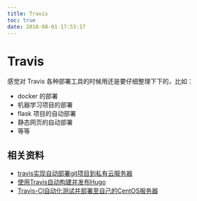 ```yaml
---
title: Travis
toc: true
date: 2018-08-01 17:53:17
---
```


# Travis

感觉对 Travis 各种部署工具的时候用还是要仔细整理下下的，比如：

- docker 的部署
- 机器学习项目的部署
- flask 项目的自动部署
- 静态网页的自动部署
- 等等




## 相关资料

- [travis实现自动部署git项目到私有云服务器](https://github.com/roy-k/roy-k.github.io/issues/7)
- [使用Travis自动构建并发布Hugo](https://blog.csdn.net/u014291497/article/details/80879319)
- [Travis-CI自动化测试并部署至自己的CentOS服务器](https://juejin.im/post/5a9e1a5751882555712bd8e1)
